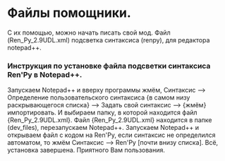 # Файлы помощники.

С их помощью, можно начать писать свой мод.
Файл (Ren_Py_2.9UDL.xml) подсветка синтаксиса (renpy), для редактора notepad++.

### Инструкция по установке файла подсветки синтаксиса Ren'Py в Notepad++.

Запускаем Notepad++ и вверху программы жмём, Синтаксис --> Определение пользовательского синтаксиса
{в самом низу раскрывающегося списка} --> Задать свой синтаксис --> {жмём} импортировать.
И выбираем папку, в которой находится файл {Ren_Py_2.9UDL.xml}.
Файл {Ren_Py_2.9UDL.xml} находится в папке (dev_files), перезапускаем Notepad++.
Запускаем Notepad++ и открываем файл с кодом на Ren'Py, если синтаксис не определился автоматом, то жмём Синтаксис --> Ren'Py [почти внизу списка].
Всё, установка завершена. Приятного Вам пользования.
